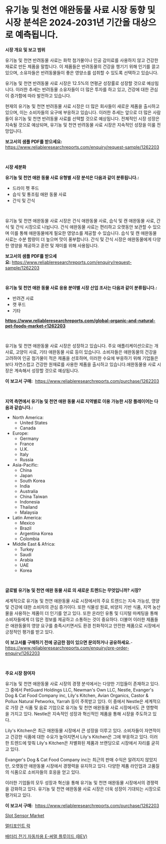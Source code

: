 <p><h1>유기농 및 천연 애완동물 사료 시장 동향 및 시장 분석은 2024-2031년 기간을 대상으로 예측됩니다.</h1></p><p><strong>시장 개요 및 보고 범위</strong></p>
<p><p>유기농 및 천연 반려동물 사료는 화학 첨가물이나 인공 감미료를 사용하지 않고 건강한 재료로 만든 제품을 말합니다. 이 제품들은 반려동물의 건강을 챙기기 위해 인기를 끌고 있으며, 소유자들은 반려동물들이 좋은 영양소를 섭취할 수 있도록 선택하고 있습니다.</p><p>유기농 및 천연 반려동물 사료 시장은 12.5%의 연평균 성장률로 성장할 것으로 예상됩니다. 이러한 추세는 반려동물 소유자들이 더 많은 투자를 하고 있고, 건강에 대한 관심이 증가함에 따라 발전하고 있습니다.</p><p>현재의 유기농 및 천연 반려동물 사료 시장은 더 많은 회사들이 새로운 제품을 출시하고 있으며, 이는 소비자들의 요구에 부응하고 있습니다. 이러한 추세는 앞으로 더 많은 사람들이 유기농 및 천연 반려동물 사료를 선택할 것으로 예상됩니다. 전체적인 시장 성장은 지속될 것으로 예상되며, 유기농 및 천연 반려동물 사료 시장은 지속적인 성장을 이룰 전망입니다.</p></p>
<p><strong>보고서의 샘플 PDF를 받으세요:</strong> <a href="https://www.reliableresearchreports.com/enquiry/request-sample/1262203">https://www.reliableresearchreports.com/enquiry/request-sample/1262203</a></p>
<p>&nbsp;</p>
<p><strong>시장 세분화</strong></p>
<p><strong>유기농 및 천연 애완 동물 사료 유형별 시장 분석은 다음과 같이 분류됩니다.:</strong></p>
<p><ul><li>드라이 펫 푸드</li><li>습식 및 통조림 애완 동물 사료</li><li>간식 및 간식</li></ul></p>
<p>&nbsp;</p>
<p><p>유기농 및 천연 애완동물 사료 시장은 건식 애완동물 사료, 습식 및 캔 애완동물 사료, 간식 및 간식 시장으로 나뉩니다. 건식 애완동물 사료는 편리하고 오랫동안 보관할 수 있으며 이를 통해 애완동물에게 필요한 영양소를 제공할 수 있습니다. 습식 및 캔 애완동물 사료는 수분 함량이 더 높으며 맛이 풍부합니다. 간식 및 간식 시장은 애완동물에게 다양한 영양을 제공하고 훈련 및 재미를 위해 사용됩니다.</p></p>
<p><strong>보고서의 샘플 PDF를 받으세요:</strong>&nbsp;<a href="https://www.reliableresearchreports.com/enquiry/request-sample/1262203">https://www.reliableresearchreports.com/enquiry/request-sample/1262203</a></p>
<p>&nbsp;</p>
<p><strong> 유기농 및 천연 애완 동물 사료 응용 분야별 시장 산업 조사는 다음과 같이 분류됩니다.:</strong></p>
<p><ul><li>반려견 사료</li><li>캣 푸드</li><li>기타</li></ul></p>
<p><strong><a href="https://www.reliableresearchreports.com/global-organic-and-natural-pet-foods-market-r1262203">https://www.reliableresearchreports.com/global-organic-and-natural-pet-foods-market-r1262203</a></strong></p>
<p>&nbsp;</p>
<p><p>유기농 및 천연 애완동물 사료 시장은 성장하고 있습니다. 주요 애플리케이션으로는 개 사료, 고양이 사료, 기타 애완동물 사료 등이 있습니다. 소비자들은 애완동물의 건강을 고려하여 인공 첨가물이 적은 제품을 선호하며, 이러한 수요에 부응하기 위해 기업들은 보다 자연스럽고 건강한 원재료를 사용한 제품을 출시하고 있습니다.애완동물용 사료 시장은 계속해서 성장할 것으로 예상됩니다.</p></p>
<p><strong>이 보고서 구매:</strong>&nbsp; <a href="https://www.reliableresearchreports.com/purchase/1262203">https://www.reliableresearchreports.com/purchase/1262203</a></p>
<p>&nbsp;</p>
<p><strong>지역 측면에서 유기농 및 천연 애완 동물 사료 지역별로 이용 가능한 시장 플레이어는 다음과 같습니다.:</strong></p>
<p><ul>
    <li>
        North America:
        <ul>
            <li>United States</li>
            <li>Canada</li>
        </ul>
    </li>
    <li>
        Europe:
        <ul>
            <li>Germany</li>
            <li>France</li>
            <li>U.K.</li>
            <li>Italy</li>
            <li>Russia</li>
        </ul>
    </li>
    <li>
        Asia-Pacific:
        <ul>
            <li>China</li>
            <li>Japan</li>
            <li>South Korea</li>
            <li>India</li>
            <li>Australia</li>
            <li>China Taiwan</li>
            <li>Indonesia</li>
            <li>Thailand</li>
            <li>Malaysia</li>
        </ul>
    </li>
    <li>
        Latin America:
        <ul>
            <li>Mexico</li>
            <li>Brazil</li>
            <li>Argentina Korea</li>
            <li>Colombia</li>
        </ul>
    </li>
    <li>
        Middle East & Africa:
        <ul>
            <li>Turkey</li>
            <li>Saudi</li>
            <li>Arabia</li>
            <li>UAE</li>
            <li>Korea</li>
        </ul>
    </li>
    </ul></p>
<p>&nbsp;</p>
<p><strong>글로벌 유기농 및 천연 애완 동물 사료 의 새로운 트렌드는 무엇입니까? 시장?</strong></p>
<p><p>세계적으로 유기농 및 천연 애완동물 사료 시장에서의 주요 트렌드는 지속 가능성, 영양 및 건강에 대한 소비자의 관심 증가이다. 또한 식물성 원료, 비양지 기반 식품, 지역 농산물을 사용하는 제품이 더 인기를 얻고 있다. 또한 온라인 유통 및 디지털 마케팅을 통해 소비자들에게 더 많은 정보를 제공하고 소통하는 것이 중요하다. 더불어 이러한 제품들은 애완동물의 영양 요구를 충족시키면서도 환경 친화적이고 안전한 제품으로 시장에서 긍정적인 평가를 받고 있다.</p></p>
<p><strong>이 보고서를 구매하기 전에 궁금한 점이 있으면 문의하거나 공유하세요.</strong>- <a href="https://www.reliableresearchreports.com/enquiry/pre-order-enquiry/1262203">https://www.reliableresearchreports.com/enquiry/pre-order-enquiry/1262203</a></p>
<p>&nbsp;</p>
<p><strong>주요 시장 참여자</strong></p>
<p><p>유기농 및 천연 애완동물 사료 시장의 경쟁 분석에서는 다양한 기업들이 존재하고 있다. 그 중에서 PetGuard Holdings LLC, Newman's Own LLC, Nestle, Evanger's Dog & Cat Food Company inc, Lily's Kitchen, Avian Organics, Castor & Pollux Natural Petworks, Yarrah 등이 주목받고 있다. 이 중에서 Nestle은 세계적으로 가장 큰 식품 및 음료 기업으로 유기농 및 천연 애완동물 사료 시장에서도 큰 영향력을 가지고 있다. Nestle은 지속적인 성장과 혁신적인 제품을 통해 시장을 주도하고 있다.</p><p>Lily's Kitchen은 최근 애완동물 시장에서 큰 성장을 이루고 있다. 소비자들이 자연적이고 건강한 식품에 대한 수요가 높아지면서 Lily's Kitchen은 그에 부응하고 있다. 이러한 트렌드에 맞춰 Lily's Kitchen은 차별화된 제품과 브랜딩으로 시장에서 자리를 굳히고 있다.</p><p>Evanger's Dog & Cat Food Company inc는 최근의 판매 수익은 알려지지 않았지만, 오랫동안 애완동물 시장에서 경쟁력을 유지하고 있다. 다양한 제품 라인업과 고품질의 식품으로 소비자들의 호응을 얻고 있다.</p><p>이러한 기업들의 모두 성장과 혁신을 통해 유기농 및 천연 애완동물 시장에서의 경쟁력을 강화하고 있다. 유기농 및 천연 애완동물 사료 시장은 더욱 성장이 기대되는 시장으로 평가되고 있다.</p></p>
<p><strong>이 보고서 구매:</strong>&nbsp;&nbsp;<a href="https://www.reliableresearchreports.com/purchase/1262203">https://www.reliableresearchreports.com/purchase/1262203</a></p>
<p><p><a href="https://issuu.com/reportprime-2/docs/slot-sensor-market-size-2030.pptx">Slot Sensor Market</a></p><p><a href="https://github.com/Penelolack456456/Market-Research-Report-List-2/blob/main/988397392089.md">멀티포인트 락</a></p><p><a href="https://github.com/darrellockm3ytan895656/Market-Research-Report-List-2/blob/main/685511492090.md">배터리 전기 자동차용 E-써멀 플루이드 (BEV)</a></p></p>